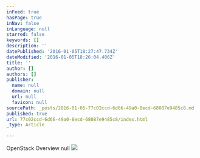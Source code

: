 ```yaml
---
inFeed: true
hasPage: true
inNav: false
inLanguage: null
starred: false
keywords: []
description: ''
datePublished: '2016-01-05T18:27:47.734Z'
dateModified: '2016-01-05T18:26:04.406Z'
title: ''
author: []
authors: []
publisher:
  name: null
  domain: null
  url: null
  favicon: null
sourcePath: _posts/2016-01-05-77c02ccd-6d66-49a0-8ecd-68087e9485c8.md
published: true
url: 77c02ccd-6d66-49a0-8ecd-68087e9485c8/index.html
_type: Article

---
```

OpenStack Overview
null
![](https://the-grid-user-content.s3-us-west-2.amazonaws.com/f6e7c0ce-1925-467f-bf9c-6e908add68a4.png)